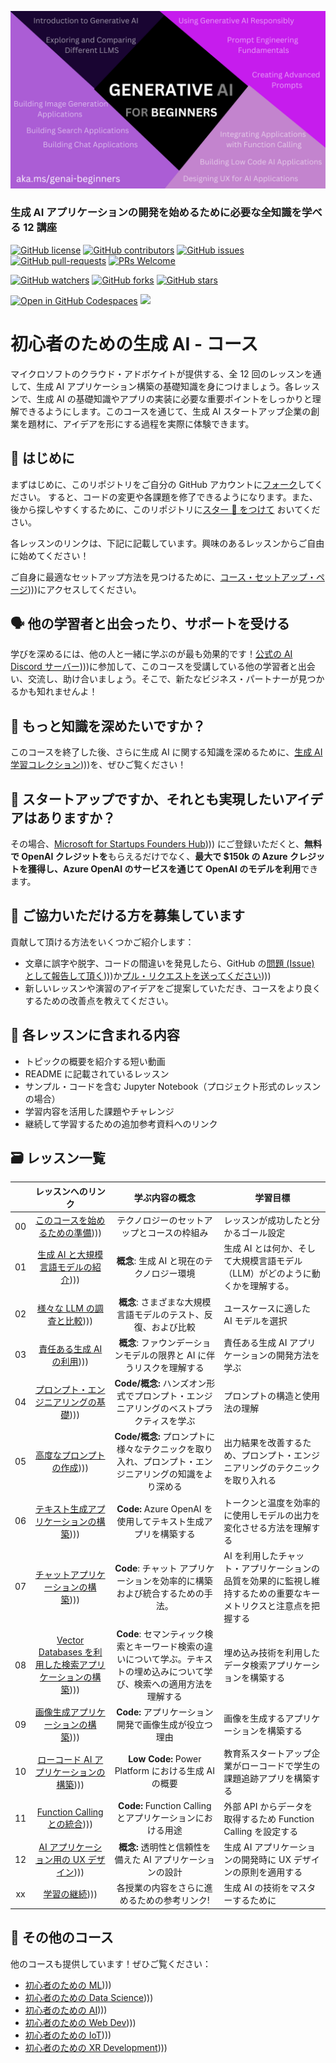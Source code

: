 ![Generative AI For Beginners](../../images/repository-thumbnail.png?wt.mc_idstudentamb_409460)

### 生成 AI アプリケーションの開発を始めるために必要な全知識を学べる 12 講座

[![GitHub license](https://img.shields.io/github/license/microsoft/Generative-AI-For-Beginners.svg)](https://github.com/microsoft/Generative-AI-For-Beginners/blob/master/LICENSE?wt.mc_idstudentamb_409460)
[![GitHub contributors](https://img.shields.io/github/contributors/microsoft/Generative-AI-For-Beginners.svg)](https://GitHub.com/microsoft/Generative-AI-For-Beginners/graphs/contributors/?wt.mc_idstudentamb_409460)
[![GitHub issues](https://img.shields.io/github/issues/microsoft/Generative-AI-For-Beginners.svg)](https://GitHub.com/microsoft/Generative-AI-For-Beginners/issues/?wt.mc_idstudentamb_409460)
[![GitHub pull-requests](https://img.shields.io/github/issues-pr/microsoft/Generative-AI-For-Beginners.svg)](https://GitHub.com/microsoft/Generative-AI-For-Beginners/pulls/?wt.mc_idstudentamb_409460)
[![PRs Welcome](https://img.shields.io/badge/PRs-welcome-brightgreen.svg?style=flat-square)](http://makeapullrequest.com?wt.mc_idstudentamb_409460)

[![GitHub watchers](https://img.shields.io/github/watchers/microsoft/Generative-AI-For-Beginners.svg?style=social&label=Watch)](https://GitHub.com/microsoft/Generative-AI-For-Beginners/watchers/?wt.mc_idstudentamb_409460)
[![GitHub forks](https://img.shields.io/github/forks/microsoft/Generative-AI-For-Beginners.svg?style=social&label=Fork)](https://GitHub.com/microsoft/Generative-AI-For-Beginners/network/?wt.mc_idstudentamb_409460)
[![GitHub stars](https://img.shields.io/github/stars/microsoft/Generative-AI-For-Beginners.svg?style=social&label=Star)](https://GitHub.com/microsoft/Generative-AI-For-Beginners/stargazers/?wt.mc_idstudentamb_409460)

[![Open in GitHub Codespaces](https://img.shields.io/static/v1?style=for-the-badge&label=GitHub+Codespaces&message=Open&color=lightgrey&logo=github)](https://codespaces.new/microsoft/generative-ai-for-beginners?wt.mc_idstudentamb_409460)
[![](https://dcbadge.limes.pink/api/server/ByRwuEEgH4)](https://aka.ms/genai-discord?wt.mc_idstudentamb_409460)

# 初心者のための生成 AI - コース

マイクロソフトのクラウド・アドボケイトが提供する、全 12 回のレッスンを通して、生成 AI アプリケーション構築の基礎知識を身につけましょう。各レッスンで、生成 AI の基礎知識やアプリの実装に必要な重要ポイントをしっかりと理解できるようにします。このコースを通じて、生成 AI スタートアップ企業の創業を題材に、アイデアを形にする過程を実際に体験できます。

## 🌱 はじめに

まずはじめに、このリポジトリをご自分の GitHub アカウントに[フォーク](https://github.com/microsoft/generative-ai-for-beginners/fork?wt.mc_idstudentamb_409460)してください。 すると、コードの変更や各課題を修了できるようになります。また、後から探しやすくするために、このリポジトリに[スター 🌟 をつけて](https://docs.github.com/en/get-started/exploring-projects-on-github/saving-repositories-with-stars?wt.mc_idstudentamb_409460) おいてください。

各レッスンのリンクは、下記に記載しています。興味のあるレッスンからご自由に始めてください！

ご自身に最適なセットアップ方法を見つけるために、[コース・セットアップ・ページ](../../00-course-setup/translations/ja-jp/README.md??wt.mc_idstudentamb_409460))))にアクセスしてください。

## 🗣️ 他の学習者と出会ったり、サポートを受ける

学びを深めるには、他の人と一緒に学ぶのが最も効果的です！[公式の AI Discord サーバー](https://aka.ms/genai-discord??wt.mc_idstudentamb_409460))))に参加して、このコースを受講している他の学習者と出会い、交流し、助け合いましょう。そこで、新たなビジネス・パートナーが見つかるかも知れませんよ！

## 🧠 もっと知識を深めたいですか？

このコースを終了した後、さらに生成 AI に関する知識を深めるために、[生成 AI 学習コレクション](https://aka.ms/genai-collection??wt.mc_idstudentamb_409460))))を、ぜひご覧ください！

## 🚀 スタートアップですか、それとも実現したいアイデアはありますか？

その場合、[Microsoft for Startups Founders Hub](https://aka.ms/genai-foundershub??wt.mc_idstudentamb_409460)))) にご登録いただくと、**無料で OpenAI クレジットを**もらえるだけでなく、**最大で $150k の Azure クレジットを獲得し、Azure OpenAI のサービスを通じて OpenAI のモデルを利用**できます。

## 🙏 ご協力いただける方を募集しています

貢献して頂ける方法をいくつかご紹介します：

- 文章に誤字や脱字、コードの間違いを発見したら、GitHub の[問題 (Issue) として報告して頂く](https://github.com/microsoft/generative-ai-for-beginners/issues??wt.mc_idstudentamb_409460))))か[プル・リクエストを送ってください](https://github.com/microsoft/generative-ai-for-beginners/pulls??wt.mc_idstudentamb_409460))))
- 新しいレッスンや演習のアイデアをご提案していただき、コースをより良くするための改善点を教えてください。

## 📂 各レッスンに含まれる内容

- トピックの概要を紹介する短い動画
- README に記載されているレッスン
- サンプル・コードを含む Jupyter Notebook（プロジェクト形式のレッスンの場合）
- 学習内容を活用した課題やチャレンジ
- 継続して学習するための追加参考資料へのリンク

## 🗃️ レッスン一覧

|     |                                                                      レッスンへのリンク                                                                       |                                                       学ぶ内容の概念                                                       | 学習目標                                                                                                          |
| :-: | :-----------------------------------------------------------------------------------------------------------------------------------------------------------: | :------------------------------------------------------------------------------------------------------------------------: | ----------------------------------------------------------------------------------------------------------------- |
| 00  |                     [このコースを始めるための準備](../../00-course-setup/translations/ja-jp/README.md??wt.mc_idstudentamb_409460))))                      |                                         テクノロジーのセットアップとコースの枠組み                                         | レッスンが成功したと分かるゴール設定                                                                              |
| 01  |               [生成 AI と大規模言語モデルの紹介](../../01-introduction-to-genai/translations/ja-jp/README.md??wt.mc_idstudentamb_409460))))               |                                         **概念**: 生成 AI と現在のテクノロジー環境                                         | 生成 AI とは何か、そして大規模言語モデル（LLM）がどのように動くかを理解する。                                     |
| 02  |           [様々な LLM の調査と比較](../../02-exploring-and-comparing-different-llms/translations/ja-jp/README.md??wt.mc_idstudentamb_409460))))           |                               **概念**: さまざまな大規模言語モデルのテスト、反復、および比較                               | ユースケースに適した AI モデルを選択                                                                              |
| 03  |               [責任ある生成 AI の利用](../../03-using-generative-ai-responsibly/translations/ja-jp/README.md??wt.mc_idstudentamb_409460))))               |                            **概念**: ファウンデーションモデルの限界と AI に伴うリスクを理解する                            | 責任ある生成 AI アプリケーションの開発方法を学ぶ                                                                  |
| 04  |         [プロンプト・エンジニアリングの基礎](../../04-prompt-engineering-fundamentals/translations/ja-jp/README.md??wt.mc_idstudentamb_409460))))         |                   **Code/概念:** ハンズオン形式でプロンプト・エンジニアリングのベストプラクティスを学ぶ                    | プロンプトの構造と使用法の理解                                                                                    |
| 05  |                      [高度なプロンプトの作成](../../05-advanced-prompts/translations/ja-jp/README.md??wt.mc_idstudentamb_409460))))                       |           **Code/概念:** プロンプトに様々なテクニックを取り入れ、プロンプト・エンジニアリングの知識をより深める            | 出力結果を改善するため、プロンプト・エンジニアリングのテクニックを取り入れる                                      |
| 06  |              [テキスト生成アプリケーションの構築](../../06-text-generation-apps/translations/ja-jp/README.md??wt.mc_idstudentamb_409460))))               |                           **Code:** Azure OpenAI を使用してテキスト生成アプリを構築する                            | トークンと温度を効率的に使用しモデルの出力を変化させる方法を理解する                                              |
| 07  |             [チャットアプリケーションの構築](../../07-building-chat-applications/translations/ja-jp/README.md??wt.mc_idstudentamb_409460))))              |                        **Code**: チャット アプリケーションを効率的に構築および統合するための手法。                         | AI を利用したチャット・アプリケーションの品質を効果的に監視し維持するための重要なキーメトリクスと注意点を把握する |
| 08  | [Vector Databases を利用した検索アプリケーションの構築](../../08-building-search-applications/translations/ja-jp/README.md??wt.mc_idstudentamb_409460)))) | **Code**: セマンティック検索とキーワード検索の違いについて学ぶ。テキストの埋め込みについて学び、検索への適用方法を理解する | 埋め込み技術を利用したデータ検索アプリケーションを構築する                                                        |
| 09  |             [画像生成アプリケーションの構築](../../09-building-image-applications/translations/ja-jp/README.md??wt.mc_idstudentamb_409460))))             |                                    **Code:** アプリケーション開発で画像生成が役立つ理由                                    | 画像を生成するアプリケーションを構築する                                                                          |
| 10  |       [ローコード AI アプリケーションの構築](../../10-building-low-code-ai-applications/translations/ja-jp/README.md??wt.mc_idstudentamb_409460))))       |                                    **Low Code:** Power Platform における生成 AI の概要                                     | 教育系スタートアップ企業がローコードで学生の課題追跡アプリを構築する                                              |
| 11  |            [Function Calling との統合](../../11-integrating-with-function-calling/translations/ja-jp/README.md??wt.mc_idstudentamb_409460))))             |                                 **Code:** Function Calling とアプリケーションにおける用途                                  | 外部 API からデータを取得するため Function Calling を設定する                                                     |
| 12  |        [AI アプリケーション用の UX デザイン](../../12-designing-ux-for-ai-applications/translations/ja-jp/README.md??wt.mc_idstudentamb_409460))))        |                                 **概念:** 透明性と信頼性を備えた AI アプリケーションの設計                                 | 生成 AI アプリケーションの開発時に UX デザインの原則を適用する                                                    |
| xx  |                                        [学習の継続](https://aka.ms/genai-collection?wt.mc_idstudentamb_409460))))                                         |                                        各授業の内容をさらに進めるための参考リンク!                                         | 生成 AI の技術をマスターするために                                                                                |

## 🎒 その他のコース

他のコースも提供しています！ぜひご覧ください：

- [初心者のための ML](https://aka.ms/ml-beginners??wt.mc_idstudentamb_409460))))
- [初心者のための Data Science](https://aka.ms/datascience-beginners??wt.mc_idstudentamb_409460))))
- [初心者のための AI](https://aka.ms/ai-beginners??wt.mc_idstudentamb_409460))))
- [初心者のための Web Dev](https://aka.ms/webdev-beginners??wt.mc_idstudentamb_409460))))
- [初心者のための IoT](https://aka.ms/iot-beginners??wt.mc_idstudentamb_409460))))
- [初心者のための XR Development](https://github.com/microsoft/xr-development-for-beginners??wt.mc_idstudentamb_409460))))
